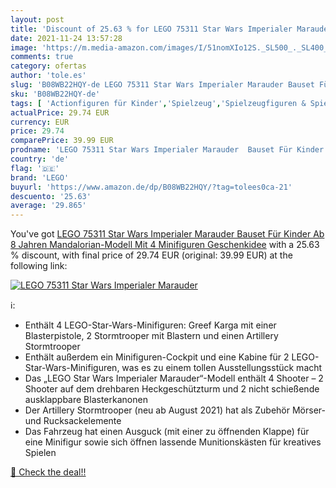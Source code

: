 ```yaml
---
layout: post
title: 'Discount of 25.63 % for LEGO 75311 Star Wars Imperialer Marauder'
date: 2021-11-24 13:57:28
image: 'https://m.media-amazon.com/images/I/51nomXIo12S._SL500_._SL400_.jpg'
comments: true
category: ofertas
author: 'tole.es'
slug: 'B08WB22HQY-de LEGO 75311 Star Wars Imperialer Marauder Bauset Für Kinder...'
sku: 'B08WB22HQY-de'
tags: [ 'Actionfiguren für Kinder','Spielzeug','Spielzeugfiguren & Spielsets','lego', ]
actualPrice: 29.74 EUR
currency: EUR
price: 29.74
comparePrice: 39.99 EUR
prodname: 'LEGO 75311 Star Wars Imperialer Marauder  Bauset Für Kinder Ab 8 Jahren  Mandalorian-Modell Mit 4 Minifiguren  Geschenkidee'
country: 'de'
flag: '🇩🇪'
brand: 'LEGO'
buyurl: 'https://www.amazon.de/dp/B08WB22HQY/?tag=tolees0ca-21'
descuento: '25.63'
average: '29.865'
---
```


You've got [LEGO 75311 Star Wars Imperialer Marauder  Bauset Für Kinder Ab 8 Jahren  Mandalorian-Modell Mit 4 Minifiguren  Geschenkidee](https://www.amazon.de/dp/B08WB22HQY/?tag=tolees0ca-21) with a  25.63 % discount, with final price of 29.74 EUR (original: 39.99 EUR) at the following link:

[![LEGO 75311 Star Wars Imperialer Marauder](https://m.media-amazon.com/images/I/51nomXIo12S._SL500_._SL400_.jpg)](https://www.amazon.de/dp/B08WB22HQY/?tag=tolees0ca-21)

ℹ️:

- Enthält 4 LEGO-Star-Wars-Minifiguren: Greef Karga mit einer Blasterpistole, 2 Stormtrooper mit Blastern und einen Artillery Stormtrooper
- Enthält außerdem ein Minifiguren-Cockpit und eine Kabine für 2 LEGO-Star-Wars-Minifiguren, was es zu einem tollen Ausstellungsstück macht
- Das „LEGO Star Wars Imperialer Marauder“-Modell enthält 4 Shooter – 2 Shooter auf dem drehbaren Heckgeschützturm und 2 nicht schießende ausklappbare Blasterkanonen
- Der Artillery Stormtrooper (neu ab August 2021) hat als Zubehör Mörser- und Rucksackelemente
- Das Fahrzeug hat einen Ausguck (mit einer zu öffnenden Klappe) für eine Minifigur sowie sich öffnen lassende Munitionskästen für kreatives Spielen

[🛒 Check the deal!!](https://www.amazon.de/dp/B08WB22HQY/?tag=tolees0ca-21)
